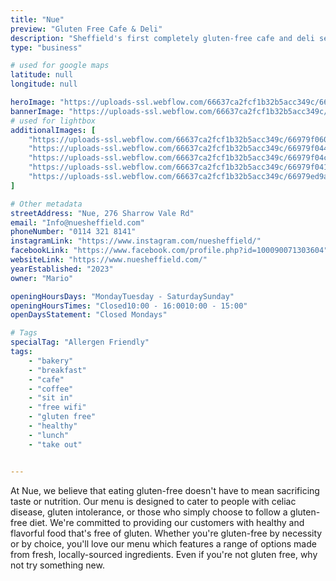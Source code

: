 ```yaml
---
title: "Nue"
preview: "Gluten Free Cafe & Deli"
description: "Sheffield's first completely gluten-free cafe and deli selling a range of handmade baked goods along with sweet and savoury small bites. Perfect for a midday mediterranean bite to eat or coffee catch-up. "
type: "business"

# used for google maps
latitude: null
longitude: null

heroImage: "https://uploads-ssl.webflow.com/66637ca2fcf1b32b5acc349c/6697d94b146e4bfa69066da5_Nue%20Thumb.jpg"
bannerImage: "https://uploads-ssl.webflow.com/66637ca2fcf1b32b5acc349c/66979ef4ff41529e4d88909b_IMG_4264%20-%20Nue%20Sheffield.jpeg"
# used for lightbox
additionalImages: [
    "https://uploads-ssl.webflow.com/66637ca2fcf1b32b5acc349c/66979f060ae067a9f529a72f_IMG_4270%20-%20Nue%20Sheffield.jpeg",
    "https://uploads-ssl.webflow.com/66637ca2fcf1b32b5acc349c/66979f0444e2a083d1d0f0b1_IMG_4269%20-%20Nue%20Sheffield.jpeg",
    "https://uploads-ssl.webflow.com/66637ca2fcf1b32b5acc349c/66979f04ca4bc241fb7dc6cd_IMG_4268%20-%20Nue%20Sheffield.jpeg",
    "https://uploads-ssl.webflow.com/66637ca2fcf1b32b5acc349c/66979f041631beb4556035f7_IMG_4272%20-%20Nue%20Sheffield.jpeg",
    "https://uploads-ssl.webflow.com/66637ca2fcf1b32b5acc349c/66979ed9a947ab39e19d0d52_IMG_4273%20-%20Nue%20Sheffield.jpeg"
]

# Other metadata
streetAddress: "Nue, 276 Sharrow Vale Rd"
email: "Info@nuesheffield.com"
phoneNumber: "0114 321 8141"
instagramLink: "https://www.instagram.com/nuesheffield/"
facebookLink: "https://www.facebook.com/profile.php?id=100090071303604"
websiteLink: "https://www.nuesheffield.com/"
yearEstablished: "2023"
owner: "Mario"

openingHoursDays: "MondayTuesday - SaturdaySunday"
openingHoursTimes: "Closed10:00 - 16:0010:00 - 15:00"
openDaysStatement: "Closed Mondays"

# Tags
specialTag: "Allergen Friendly"
tags:
    - "bakery"
    - "breakfast"
    - "cafe"
    - "coffee"
    - "sit in"
    - "free wifi"
    - "gluten free"
    - "healthy"
    - "lunch"
    - "take out"


---
```



At Nue, we believe that eating gluten-free doesn't have to mean sacrificing taste or nutrition.
Our menu is designed to cater to people with celiac disease, gluten intolerance, or those who simply choose to follow a gluten-free diet.
We're committed to providing our customers with healthy and flavorful food that's free of gluten.
Whether you're gluten-free by necessity or by choice, you'll love our menu which features a range of options made from fresh, locally-sourced ingredients.
Even if you're not gluten free, why not try something new.

